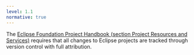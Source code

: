 ```yaml
---
level: 1.1
normative: true
---
```


The [Eclipse Foundation Project Handbook (section Project Resources and Services)](https://www.eclipse.org/projects/handbook/#project-resources-and-services) requires that all changes to Eclipse projects are tracked through version control with full attribution.
